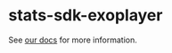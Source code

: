 # stats-sdk-exoplayer

See [our docs](https://docs.mux.com/exoplayer/getting-started) for more information.

